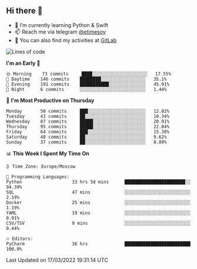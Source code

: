 ## Hi there 👋
- 🌱 I’m currently learning Python & Swift
- 📫 Reach me via telegram [@etimesoy](https://t.me/etimesoy/)
- 🦊 You can also find my activities at [GitLab](https://gitlab.com/etimesoy)

<!--START_SECTION:waka-->
![Lines of code](https://img.shields.io/badge/From%20Hello%20World%20I%27ve%20Written-184%20Thousand%20lines%20of%20code-blue)

**I'm an Early 🐤** 

```text
🌞 Morning    73 commits     ████░░░░░░░░░░░░░░░░░░░░░   17.55% 
🌆 Daytime    146 commits    ████████░░░░░░░░░░░░░░░░░   35.1% 
🌃 Evening    191 commits    ███████████░░░░░░░░░░░░░░   45.91% 
🌙 Night      6 commits      ░░░░░░░░░░░░░░░░░░░░░░░░░   1.44%

```
📅 **I'm Most Productive on Thursday** 

```text
Monday       50 commits     ███░░░░░░░░░░░░░░░░░░░░░░   12.02% 
Tuesday      43 commits     ██░░░░░░░░░░░░░░░░░░░░░░░   10.34% 
Wednesday    87 commits     █████░░░░░░░░░░░░░░░░░░░░   20.91% 
Thursday     95 commits     █████░░░░░░░░░░░░░░░░░░░░   22.84% 
Friday       64 commits     ███░░░░░░░░░░░░░░░░░░░░░░   15.38% 
Saturday     40 commits     ██░░░░░░░░░░░░░░░░░░░░░░░   9.62% 
Sunday       37 commits     ██░░░░░░░░░░░░░░░░░░░░░░░   8.89%

```


📊 **This Week I Spent My Time On** 

```text
⌚︎ Time Zone: Europe/Moscow

💬 Programming Languages: 
Python                   33 hrs 58 mins      ███████████████████████░░   94.39% 
SQL                      47 mins             ░░░░░░░░░░░░░░░░░░░░░░░░░   2.19% 
Docker                   25 mins             ░░░░░░░░░░░░░░░░░░░░░░░░░   1.19% 
YAML                     19 mins             ░░░░░░░░░░░░░░░░░░░░░░░░░   0.91% 
CSV/TSV                  9 mins              ░░░░░░░░░░░░░░░░░░░░░░░░░   0.44%

🔥 Editors: 
PyCharm                  36 hrs              █████████████████████████   100.0%

```


 Last Updated on 17/03/2022 19:31:14 UTC
<!--END_SECTION:waka-->

